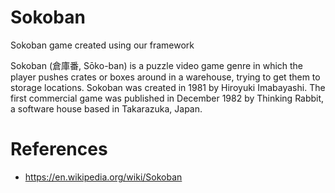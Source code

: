 # Sokoban
Sokoban game created using our framework

Sokoban (倉庫番, Sōko-ban) is a puzzle video game genre in which the player pushes crates or boxes around in a warehouse, trying to get them to storage locations.
Sokoban was created in 1981 by Hiroyuki Imabayashi. The first commercial game was published in December 1982 by Thinking Rabbit, a software house based in Takarazuka, Japan.

# References
- https://en.wikipedia.org/wiki/Sokoban
